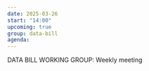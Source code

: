 ```yaml
---
date: 2025-03-26
start: "14:00"
upcoming: true
group: data-bill
agenda: 
--- 
```

DATA BILL WORKING GROUP: Weekly meeting